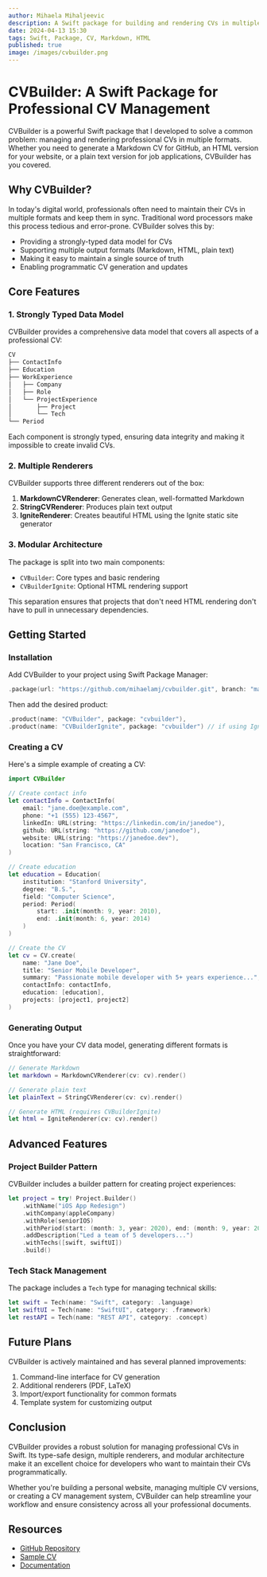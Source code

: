 ```yaml
---
author: Mihaela Mihaljeevic
description: A Swift package for building and rendering CVs in multiple formats
date: 2024-04-13 15:30
tags: Swift, Package, CV, Markdown, HTML
published: true
image: /images/cvbuilder.png
---
```


# CVBuilder: A Swift Package for Professional CV Management

CVBuilder is a powerful Swift package that I developed to solve a common problem: managing and rendering professional CVs in multiple formats. Whether you need to generate a Markdown CV for GitHub, an HTML version for your website, or a plain text version for job applications, CVBuilder has you covered.

## Why CVBuilder?

In today's digital world, professionals often need to maintain their CVs in multiple formats and keep them in sync. Traditional word processors make this process tedious and error-prone. CVBuilder solves this by:

- Providing a strongly-typed data model for CVs
- Supporting multiple output formats (Markdown, HTML, plain text)
- Making it easy to maintain a single source of truth
- Enabling programmatic CV generation and updates

## Core Features

### 1. Strongly Typed Data Model

CVBuilder provides a comprehensive data model that covers all aspects of a professional CV:

```swift
CV
├── ContactInfo
├── Education
├── WorkExperience
│   ├── Company
│   ├── Role
│   └── ProjectExperience
│       ├── Project
│       └── Tech
└── Period
```

Each component is strongly typed, ensuring data integrity and making it impossible to create invalid CVs.

### 2. Multiple Renderers

CVBuilder supports three different renderers out of the box:

1. **MarkdownCVRenderer**: Generates clean, well-formatted Markdown
2. **StringCVRenderer**: Produces plain text output
3. **IgniteRenderer**: Creates beautiful HTML using the Ignite static site generator

### 3. Modular Architecture

The package is split into two main components:

- `CVBuilder`: Core types and basic rendering
- `CVBuilderIgnite`: Optional HTML rendering support

This separation ensures that projects that don't need HTML rendering don't have to pull in unnecessary dependencies.

## Getting Started

### Installation

Add CVBuilder to your project using Swift Package Manager:

```swift
.package(url: "https://github.com/mihaelamj/cvbuilder.git", branch: "main")
```

Then add the desired product:

```swift
.product(name: "CVBuilder", package: "cvbuilder"),
.product(name: "CVBuilderIgnite", package: "cvbuilder") // if using Ignite
```

### Creating a CV

Here's a simple example of creating a CV:

```swift
import CVBuilder

// Create contact info
let contactInfo = ContactInfo(
    email: "jane.doe@example.com",
    phone: "+1 (555) 123-4567",
    linkedIn: URL(string: "https://linkedin.com/in/janedoe"),
    github: URL(string: "https://github.com/janedoe"),
    website: URL(string: "https://janedoe.dev"),
    location: "San Francisco, CA"
)

// Create education
let education = Education(
    institution: "Stanford University",
    degree: "B.S.",
    field: "Computer Science",
    period: Period(
        start: .init(month: 9, year: 2010),
        end: .init(month: 6, year: 2014)
    )
)

// Create the CV
let cv = CV.create(
    name: "Jane Doe",
    title: "Senior Mobile Developer",
    summary: "Passionate mobile developer with 5+ years experience...",
    contactInfo: contactInfo,
    education: [education],
    projects: [project1, project2]
)
```

### Generating Output

Once you have your CV data model, generating different formats is straightforward:

```swift
// Generate Markdown
let markdown = MarkdownCVRenderer(cv: cv).render()

// Generate plain text
let plainText = StringCVRenderer(cv: cv).render()

// Generate HTML (requires CVBuilderIgnite)
let html = IgniteRenderer(cv: cv).render()
```

## Advanced Features

### Project Builder Pattern

CVBuilder includes a builder pattern for creating project experiences:

```swift
let project = try! Project.Builder()
    .withName("iOS App Redesign")
    .withCompany(appleCompany)
    .withRole(seniorIOS)
    .withPeriod(start: (month: 3, year: 2020), end: (month: 9, year: 2021))
    .addDescription("Led a team of 5 developers...")
    .withTechs([swift, swiftUI])
    .build()
```

### Tech Stack Management

The package includes a `Tech` type for managing technical skills:

```swift
let swift = Tech(name: "Swift", category: .language)
let swiftUI = Tech(name: "SwiftUI", category: .framework)
let restAPI = Tech(name: "REST API", category: .concept)
```

## Future Plans

CVBuilder is actively maintained and has several planned improvements:

1. Command-line interface for CV generation
2. Additional renderers (PDF, LaTeX)
3. Import/export functionality for common formats
4. Template system for customizing output

## Conclusion

CVBuilder provides a robust solution for managing professional CVs in Swift. Its type-safe design, multiple renderers, and modular architecture make it an excellent choice for developers who want to maintain their CVs programmatically.

Whether you're building a personal website, managing multiple CV versions, or creating a CV management system, CVBuilder can help streamline your workflow and ensure consistency across all your professional documents.

## Resources

- [GitHub Repository](https://github.com/mihaelamj/cvbuilder)
- [Sample CV](https://github.com/mihaelamj/cvbuilder/blob/main/SampleCV.md)
- [Documentation](https://github.com/mihaelamj/cvbuilder#readme) 
